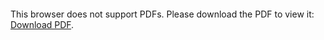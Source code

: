 <object data="https://github.com/naumovdk/proover/blob/main/README.pdf" type="application/pdf" width="1500px" height="3000px">
    <embed src="https://github.com/naumovdk/proover/blob/main/README.pdf">
        <p>This browser does not support PDFs. Please download the PDF to view it: <a href="https://github.com/naumovdk/proover/blob/main/README.pdf">Download PDF</a>.</p>
    </embed>
</object>
